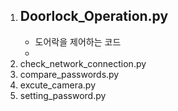 1) Doorlock_Operation.py
   -
   - 도어락을 제어하는 코드
   - 
3) check_network_connection.py
4) compare_passwords.py
5) excute_camera.py
6) setting_password.py

